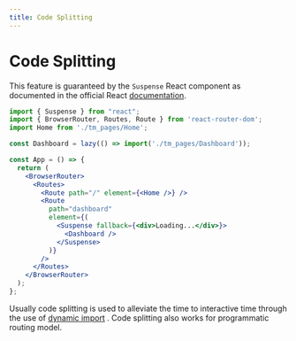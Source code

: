 ```yaml
---
title: Code Splitting
---
```


# Code Splitting

This feature is guaranteed by the `Suspense` React component as documented in the official React
[documentation](https://reactjs.org/docs/react-api.html#suspense).

```jsx
import { Suspense } from "react";
import { BrowserRouter, Routes, Route } from 'react-router-dom';
import Home from './tm_pages/Home';

const Dashboard = lazy(() => import('./tm_pages/Dashboard'));

const App = () => {
  return (
    <BrowserRouter>
      <Routes>
        <Route path="/" element={<Home />} />
        <Route
          path="dashboard"
          element={(
            <Suspense fallback={<div>Loading...</div>}>
              <Dashboard />
            </Suspense>
          )}
        />
      </Routes>
    </BrowserRouter>
  );
};
```

Usually code splitting is used to alleviate the time to interactive time through the use of
[dynamic import](https://developer.mozilla.org/en-US/docs/Web/JavaScript/Reference/Statements/import)
. Code splitting also works for programmatic routing model.
